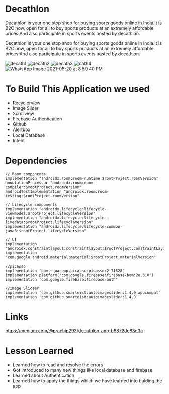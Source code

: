 # Decathlon
Decathlon is your one stop shop for buying sports goods online in India.It is B2C now, open for all to buy sports products at an extremely affordable prices.And also participate in sports events hosted by decathlon.

Decathlon is your one stop shop for buying sports goods online in India.It is B2C now, open for all to buy sports products at an extremely affordable prices.And also participate in sports events hosted by decathlon.


![decath1](https://user-images.githubusercontent.com/86509987/130248358-4e056f5c-57aa-4604-8418-2be453412593.png) ![decath2](https://user-images.githubusercontent.com/86509987/130249477-9d819abb-2af4-4ee2-8c15-d4be6bdbc1ec.png) ![decath3](https://user-images.githubusercontent.com/86509987/130256095-95adf6d0-3363-4a72-afd2-84be32cd76b5.png) ![cath4](https://user-images.githubusercontent.com/86509987/130257341-8474b9e2-1d68-4c8a-9113-15fc890f052d.png)
 ![WhatsApp Image 2021-08-20 at 8 59 40 PM](https://user-images.githubusercontent.com/86509987/130257179-bda1fa8a-89cc-4570-a88b-01841f45be0a.jpeg)







# To Build This Application we used

* Recyclerview
* Image Slider
* Scrollview
* Firebase Authentication
* Github
* Alertbox
* Local Database
* Intent

# Dependencies

    // Room components
    implementation "androidx.room:room-runtime:$rootProject.roomVersion"
    annotationProcessor "androidx.room:room-compiler:$rootProject.roomVersion"
    androidTestImplementation "androidx.room:room-testing:$rootProject.roomVersion"

    // Lifecycle components
    implementation "androidx.lifecycle:lifecycle-viewmodel:$rootProject.lifecycleVersion"
    implementation "androidx.lifecycle:lifecycle-livedata:$rootProject.lifecycleVersion"
    implementation "androidx.lifecycle:lifecycle-common-java8:$rootProject.lifecycleVersion"

    // UI
    implementation "androidx.constraintlayout:constraintlayout:$rootProject.constraintLayoutVersion"
    implementation "com.google.android.material:material:$rootProject.materialVersion"

    //picasso
    implementation 'com.squareup.picasso:picasso:2.71828'
    implementation platform('com.google.firebase:firebase-bom:28.3.0')
    implementation 'com.google.firebase:firebase-auth'
  
    //Image Slideer
    implementation 'com.github.smarteist:autoimageslider:1.4.0-appcompat'
    implementation 'com.github.smarteist:autoimageslider:1.4.0'
# Links

https://medium.com/@prachip293/decathlon-app-b8872de83d3a

# Lesson Learned
    
* Learned how to read and resolve the errors
* Got introduced to many new things like local database and firebase
* Learned about Authentication
* Learned how to apply the things which we have learned into bulding the app
 
